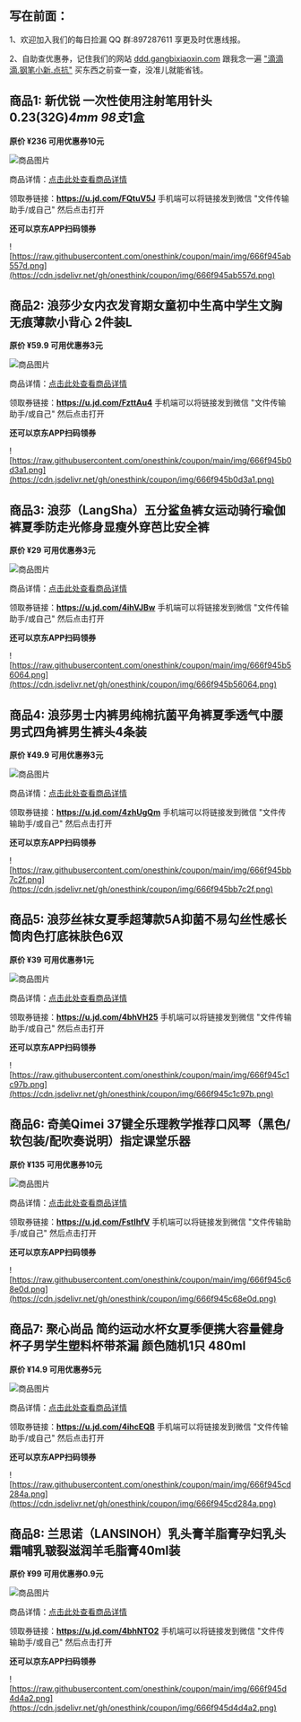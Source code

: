## 写在前面：

1、欢迎加入我们的每日捡漏 QQ 群:897287611 享更及时优惠线报。

2、自助查优惠券，记住我们的网站 [ddd.gangbixiaoxin.com](https://ddd.gangbixiaoxin.com) 跟我念一遍 ["滴滴滴.钢笔小新.点抗"](https://ddd.gangbixiaoxin.com) 买东西之前查一查，没准儿就能省钱。

## 商品1: 新优锐 一次性使用注射笔用针头 0.23(32G)*4mm 98支*1盒

**原价 ¥236 可用优惠券10元**

![商品图片](http://img14.360buyimg.com/n1/jfs/t1/232726/26/18760/137080/666db5d5Fa60f2b1b/c30261009dd97240.jpg)

商品详情：[点击此处查看商品详情](https://union-click.jd.com/jdc?e=1003156031&amp;p=JF8BAR4JK1olXwMKVVhfDkMSBV8IGloUXAIDXFlaCEInRzBQRQQlBENHFRxWFlVPRjtUBABAQlRcCEBdCUoWAmsJE1wSXQ8dDRsBVXtkRjFMWyt3J2RXMic-DRB3BhF0ayxDUQoyVW5eCUsQCmkPHVIQbQdSVQ5cWEpHAl8IG2tDMwYDVV9cAE4SBWtmQBlFFTYDZF5bCEITCmYNE1sWVQEyVFZaOJy6u7qCqo6d5NKc3Inkr56ev7uWk2slbQUyVF9cCksTBG4KG2slXTYBZAAzCRgRAW8NHFh7AE9aB1gdSBh5C28AGVkQWQcyVl9cCkknM190fC5cHEZhNRUudBReAgoMYwFAOnlDKwMzCjZ8Yw1JcjxdD1VFIyELcktRM284)

领取券链接：**https://u.jd.com/FQtuV5J** 手机端可以将链接发到微信 "文件传输助手/或自己" 然后点击打开

**还可以京东APP扫码领券**

![https://raw.githubusercontent.com/onesthink/coupon/main/img/666f945ab557d.png](https://cdn.jsdelivr.net/gh/onesthink/coupon/img/666f945ab557d.png)

## 商品2: 浪莎少女内衣发育期女童初中生高中学生文胸无痕薄款小背心 2件装L

**原价 ¥59.9 可用优惠券3元**

![商品图片](http://img14.360buyimg.com/n1/jfs/t1/183995/13/46626/86646/666c07e6F2af11e83/13621ea06bb49c4a.jpg)

商品详情：[点击此处查看商品详情](https://union-click.jd.com/jdc?e=1003156031&amp;p=JF8BARAJK1olXDYCVV9cDU0WBmoMGlIlGVlaCgFtUQ5SQi0DBUVNGFJeSwUIFxlJX3EIGloUWAADUVtZCUIIWipURmtwFm1-IBo9fi5tcWlxZghDIV9ZPAgbBEcnAl8LGlsSVAAFUldYOEpHAj8JS1pFXDYCVG4LZksWAm4LEl8cWA4yVW5dDkseB2YBHlMWWwYBZF5VD3vArtfdkerA1b_WytaKsezCitPchdMlbTYBZF5cCUkXB2gJGVslbQYyV24DZkpEBjgBSF4UM1tLDA1bSw5KbWcLE1kSVQ4HZFxcCUkVM184eFxPAFt_BxwAej0VAW9qWwReXgFUVVo1ZklpYhVYbyx9PHFVLT8EXClNVV8IKw)

领取券链接：**https://u.jd.com/FzttAu4** 手机端可以将链接发到微信 "文件传输助手/或自己" 然后点击打开

**还可以京东APP扫码领券**

![https://raw.githubusercontent.com/onesthink/coupon/main/img/666f945b0d3a1.png](https://cdn.jsdelivr.net/gh/onesthink/coupon/img/666f945b0d3a1.png)

## 商品3: 浪莎（LangSha）五分鲨鱼裤女运动骑行瑜伽裤夏季防走光修身显瘦外穿芭比安全裤

**原价 ¥29 可用优惠券3元**

![商品图片](http://img14.360buyimg.com/n1/jfs/t1/239369/28/11127/121536/666bf9efFf6f66a31/d1169575dce3b79c.jpg)

商品详情：[点击此处查看商品详情](https://union-click.jd.com/jdc?e=1003156031&amp;p=JF8BARkJK1olXQQCXFZVAEsXC18IGloUWA4CUllcCE4nRzBQRQQlBENHFRxWFlVPRjtUBABAQlRcCEBdCUoWBmcIHVwUXQMdDRsBVXtQcDJzfS0PJGYDKl4WbjxfHWgOT19DUQoyVW5eCUsQCmkPHVIQbQdSVQ5cWEpHAl8IG2tDMwYDVV9cAUIfBm84GmsVWwYLUFdUDUMRAG8BK1sdWjbV-eaIgvrCi9bchdPC5KHX3eKJlsMnM18LK1sUXAQCUFlcCksnM284GGtLMwdRUlxcWx9EbTJBQwgTGlUCOlZeCU4UAmcPK1kUXAQAZG5tdCxiSi5IeDpeLnpVIyQUDRNNVg1LWlN8MwR_Pz4_SSJwSz1bXCwRAltDEm5dOA)

领取券链接：**https://u.jd.com/4ihVJBw** 手机端可以将链接发到微信 "文件传输助手/或自己" 然后点击打开

**还可以京东APP扫码领券**

![https://raw.githubusercontent.com/onesthink/coupon/main/img/666f945b56064.png](https://cdn.jsdelivr.net/gh/onesthink/coupon/img/666f945b56064.png)

## 商品4: 浪莎男士内裤男纯棉抗菌平角裤夏季透气中腰男式四角裤男生裤头4条装

**原价 ¥49.9 可用优惠券3元**

![商品图片](http://img14.360buyimg.com/n1/jfs/t1/206520/26/43885/209662/666c140dF1bb180bc/eaf5f74d512fc12a.jpg)

商品详情：[点击此处查看商品详情](https://union-click.jd.com/jdc?e=1003156031&amp;p=JF8BAQYJK1olXDYFV1hVD08RMytXQwVKbV9HER8fA1UJWypcR0ROCBlQCgJDD0gRC2gMHURMGFpfZBUOWxESHXVYey9jBVJdHwBDbD5QSykEF2sUbQUDVFlUDkwRCmo4GgsUDQdSVQ5cOEsXMzlmG1oUXAcEV1hfCHsWM28OG1IRVA8HXFZcC0InA2cPK4y45dOI5YvVsZ-Ji7ixvI6c4dKc3G5tOEgnA24JGVsRWgcAVG5tCHsUMzFmGggSWFIDUFkzVQJPUGlOWl97VQUDVlZbC0InAW4JGVklbTZ3EwAkTghOVmcMHVh-AXsAFykeTzZ_YRJmGShqXGJ2MVhUDkIedhJ9Tg9cbQYy)

领取券链接：**https://u.jd.com/4zhUgQm** 手机端可以将链接发到微信 "文件传输助手/或自己" 然后点击打开

**还可以京东APP扫码领券**

![https://raw.githubusercontent.com/onesthink/coupon/main/img/666f945bb7c2f.png](https://cdn.jsdelivr.net/gh/onesthink/coupon/img/666f945bb7c2f.png)

## 商品5: 浪莎丝袜女夏季超薄款5A抑菌不易勾丝性感长筒肉色打底袜肤色6双

**原价 ¥39 可用优惠券1元**

![商品图片](http://img14.360buyimg.com/n1/jfs/t1/233652/10/18474/82315/666beecbFfc79f720/12a2530c1e28ba4d.jpg)

商品详情：[点击此处查看商品详情](https://union-click.jd.com/jdc?e=1003156031&amp;p=JF8BAQYJK1olXDYBVlpaDUgUMytXQwVKbV9HER8fA1UJWypcR0ROCBlQCgJDC0kTBGoLGERMGFpfZEBVbhBSawhteDxNGVh5HCw9digQZTkEF2sUbQUDVFlUDkwRCmo4GgsUDQdSVQ5cOEsXMzlmG1oUXAcLVFxYCHsWM28OG1IRVA8GVV5fDkknA2cPK4y45dOI5YvVsZ-Ji7ixvI6c4dKc3G5tOEgnA24JGVsRWgcAVG5tCHsUMzFmGggSWFYDUg0zVQJPUGlAQ1N7VQUDVlteCk0nAW4JGVklbTZZMDVZcApIBWZuGzl1KW4FAQdaSEwWBjJmGV8WWUZUFV0NYyxwWChOYFIdbQYy)

领取券链接：**https://u.jd.com/4bhVH25** 手机端可以将链接发到微信 "文件传输助手/或自己" 然后点击打开

**还可以京东APP扫码领券**

![https://raw.githubusercontent.com/onesthink/coupon/main/img/666f945c1c97b.png](https://cdn.jsdelivr.net/gh/onesthink/coupon/img/666f945c1c97b.png)

## 商品6: 奇美Qimei 37键全乐理教学推荐口风琴（黑色/软包装/配吹奏说明）指定课堂乐器

**原价 ¥135 可用优惠券10元**

![商品图片](http://img14.360buyimg.com/n1/jfs/t25273/253/725144788/255074/a7f8cf0e/5b7a658dNcb4addb7.jpg)

商品详情：[点击此处查看商品详情](https://union-click.jd.com/jdc?e=1003156031&amp;p=JF8BAR0JK1olXwYAUFpYD0wRB18BGVwXXAADZBoCUBVIMzZNXhpXVhgcDBsJVFRMVnBaRQcLVAQFVl9bCVRORjNVKyVxFURnCCdUazsNZCdPSyFUOWBdBAhRBHsWM2wJG1wcWwEEXVttCRsWU25YGgsUbQYCZBwz3N-h1eC3ztO0ia6bg_Pl0OO219uVz-WcbQcyVFhdAU8eCmsJGVIQXjYCXFlt3-av1uW5ztOsiZiKg-f63cKr1_GAK2slXjYCVV9fCE8QAm0IK2sVbQUyCjBcW0wSU25YGjVIFF5RXV8JQSUfAG4NGVkSXTYAVV9fCnsnMzoLZx1PA0VbLSE6DThjBxR6XDkWA0IGEjBfUBVrRg9NXgtKKXJXBCtVeC0nA18)

领取券链接：**https://u.jd.com/FstIhfV** 手机端可以将链接发到微信 "文件传输助手/或自己" 然后点击打开

**还可以京东APP扫码领券**

![https://raw.githubusercontent.com/onesthink/coupon/main/img/666f945c68e0d.png](https://cdn.jsdelivr.net/gh/onesthink/coupon/img/666f945c68e0d.png)

## 商品7: 聚心尚品 简约运动水杯女夏季便携大容量健身杯子男学生塑料杯带茶漏 颜色随机1只 480ml

**原价 ¥14.9 可用优惠券5元**

![商品图片](http://img14.360buyimg.com/n1/jfs/t1/223684/24/34278/193845/6663cd63F69fd19cd/fc586a637b1068a5.jpg)

商品详情：[点击此处查看商品详情](https://union-click.jd.com/jdc?e=1003156031&amp;p=JF8BARcJK1olVQ8KUV9ZDE4RM28JGl4TVQACVVtVCUoXMytXQwVKbV9HER8fA1UJWypcR0ROCBlQCgJDCEoWBmkAHVsUWA4DVV5CUQ5LXl9tbBsTVE1wLTwEWBVVCmt0UAsTD35yWFJtCXsUAm8PEl0SWw8HZF8NCRsWU25YGmsVXTZDOlZUAUkQM244G10VVAILUlZcAEgSB18IE1wliqu6gdTs3cOu1_GAzOKyiI--gMDVOHsnAF8IGloXXQIFVVxdOHsXM2w4RTUUDgNVUl8ODCVKSjdYXFNJCGgKV1dZDE0TB18KGloXXzYyZC0fSyBIcw9ATSN0JnhlXAcgTjcffxdrWzUXKHFSKzlabxtvWG50GF1OXUIyVG4)

领取券链接：**https://u.jd.com/4ihcEQB** 手机端可以将链接发到微信 "文件传输助手/或自己" 然后点击打开

**还可以京东APP扫码领券**

![https://raw.githubusercontent.com/onesthink/coupon/main/img/666f945cd284a.png](https://cdn.jsdelivr.net/gh/onesthink/coupon/img/666f945cd284a.png)

## 商品8: 兰思诺（LANSINOH）乳头膏羊脂膏孕妇乳头霜哺乳皲裂滋润羊毛脂膏40ml装

**原价 ¥99 可用优惠券0.9元**

![商品图片](http://img14.360buyimg.com/n1/jfs/t1/218869/40/42765/85545/6659f921Fcc6881a2/5d79f9eddb9f1719.jpg)

商品详情：[点击此处查看商品详情](https://union-click.jd.com/jdc?e=1003156031&amp;p=JF8BAQYJK1olXDYHVllUDkkWMytXQwVKbV9HER8fA1UJWypcR0ROCBlQCgJDDUkQCmkKGkRMGFpfZDkqTENABDUAeTgSCHkEVls8cTYeAikEF2sUbQUDVFlUDkwRCmo4GgsUDQdSVQ5cOEsXMzlmG1oUXAcEVl1cCHsWM28OG1IRVA8GVVlaDE8nA2cPK4y45dOI5YvVsZ-Ji7ixvI6c4dKc3G5tOEgnA24JGVsRWgcAVG5tCHsUMzFmGggTXg8HXQ0zVQJPUGYLRll7VQULVFZaAEMnAW4JGVklbTZDDx0CVD98BxxjbCt2H0JWI1gnADB3BQ1mGQ9WKQ5kUCBZdUsXQjZ-QQ9zbQYy)

领取券链接：**https://u.jd.com/4bhNTO2** 手机端可以将链接发到微信 "文件传输助手/或自己" 然后点击打开

**还可以京东APP扫码领券**

![https://raw.githubusercontent.com/onesthink/coupon/main/img/666f945d4d4a2.png](https://cdn.jsdelivr.net/gh/onesthink/coupon/img/666f945d4d4a2.png)

